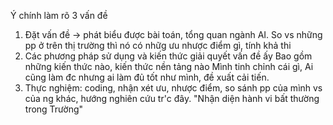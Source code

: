 Ý chính
làm rõ 3 vấn đề
1) Đặt vấn đề -> phát biểu được bài toán, tổng quan ngành AI. So vs những pp ở trên thị trường thì nó có nhữg ưu nhược điểm gì, tính khả thi
2) Các phương pháp sử dụng và kiến thức giải quyết vấn đề ấy
	Bao gồm những kiến thức nào, kiến thức nền tảng nào
	Mình tinh chỉnh cái gì, 
	Ai cũng làm đc nhưng ai làm đủ tốt như mình, đề xuất cải tiến. 
3) Thực nghiệm: coding, nhận xét ưu, nhược điểm, so sánh pp của mình vs của ng khác, hướng nghiên cứu tr'c đây. 
"Nhận diện hành vi bất thường trong Trường"






